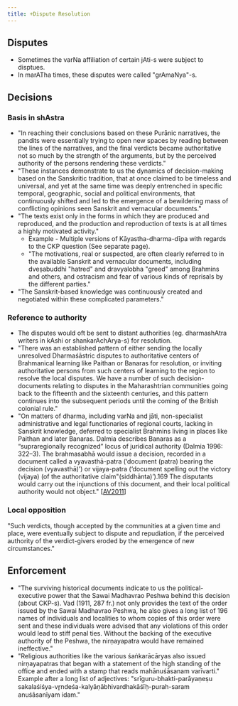 ```yaml
---
title: +Dispute Resolution
---
```


## Disputes
- Sometimes the varNa affiliation of certain jAti-s were subject to disptues.
- In marATha times, these disputes were called "grAmaNya"-s.


## Decisions
### Basis in shAstra
- "In reaching their conclusions based on these Purānic narratives, the pandits were essentially trying to open new spaces by reading between the lines of the narratives, and the final verdicts became authoritative not so much by the strength of the arguments, but by the perceived authority of the persons rendering these verdicts."
- "These instances demonstrate to us the dynamics of decision-making based on the Sanskritic tradition, that at once claimed to be timeless and universal, and yet at the same time was deeply entrenched in specific temporal, geographic, social and political environments, that continuously shifted and led to the emergence of a bewildering mass of conflicting opinions seen Sanskrit and vernacular documents."
- "The texts exist only in the forms in which they are produced and reproduced, and the production and reproduction of texts is at all times a highly motivated activity."
    - Example - Multiple versions of Kāyastha-dharma-dīpa with regards to the CKP question (See separate page).
    - "The motivations, real or suspected, are often clearly referred to in the available Sanskrit and vernacular documents, including dveṣabuddhi "hatred" and dravyalobha "greed" among Brahmins and others, and ostracism and fear of various kinds of reprisals by the different parties."
- "The Sanskrit-based knowledge was continuously created and negotiated within these complicated parameters."

### Reference to authority
- The disputes would oft be sent to distant authorities (eg. dharmashAtra writers in kAshi or shankarAchArya-s) for resolution.
- "There was an established pattern of either sending the locally unresolved Dharmaśāstric disputes to authoritative centers of Brahmanical learning like Paithan or Banaras for resolution, or inviting authoritative persons from such centers of learning to the region to resolve the local disputes. We have a number of such decision-documents relating to disputes in the Maharashtrian communities going back to the fifteenth and the sixteenth centuries, and this pattern continues into the subsequent periods until the coming of the British colonial rule."
- "On matters of dharma, including varNa and jāti, non-specialist administrative and legal functionaries of regional courts, lacking in Sanskrit knowledge, deferred to specialist Brahmins living in places like Paithan and later Banaras. Dalmia describes Banaras as a “supraregionally recognized” locus of juridical authority (Dalmia 1996: 322–3). The brahmasabhā would issue a decision, recorded in a document called a vyavasthā-patra (‘document (patra) bearing the decision (vyavasthā)’) or vijaya-patra (‘document spelling out the victory (vijaya) (of the authoritative claim"(siddhānta)’).169 The disputants would carry out the injunctions of this document, and their local political authority would not object." \[[AV2011](http://works.bepress.com/cgi/viewcontent.cgi?article=1088&context=ananya_vajpeyi)\]
    
### Local opposition
"Such verdicts, though accepted by the communities at a given time and place, were eventually subject to dispute and repudiation, if the perceived authority of the verdict-givers eroded by the emergence of new circumstances."

## Enforcement
- "The surviving historical documents indicate to us the political-executive power that the Sawai Madhavrao Peshwa behind this decision (about CKP-s). Vad (1911, 287 fr.) not only provides the text of the order issued by the Sawai Madhavrao Peshwa, he also gives a long list of 196 names of individuals and localities to whom copies of this order were sent and these individuals were advised that any violations of this order would lead to stiff penal ties. Without the backing of the executive authority of the Peshwa, the nirṇayapatra would have remained ineffective."
- "Religious authorities like the various śaṅkarācāryas also issued nirṇayapatras that began with a statement of the high standing of the office and ended with a stamp that reads mahānuśāsanam varīvarti." Example after a long list of adjectives: "srīguru-bhakti-parāyaṇeṣu sakalaśiśya-vr̥ndeśa-kalyāṇābhivardhakāśīḥ-purah-saram anuśāsanīyam idam."
